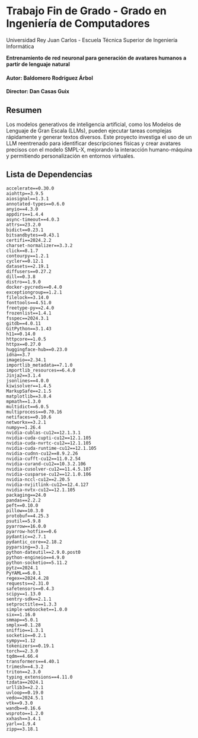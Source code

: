 # Trabajo Fin de Grado - Grado en Ingeniería de Computadores
Universidad Rey Juan Carlos - Escuela Técnica Superior de Ingeniería Informática

**Entrenamiento de red neuronal para generación de avatares humanos a partir de lenguaje natural**

#### Autor: Baldomero Rodríguez Árbol
#### Director: Dan Casas Guix

## Resumen
Los modelos generativos de inteligencia artificial, como los Modelos de Lenguaje de Gran Escala (LLMs), pueden ejecutar tareas complejas rápidamente y generar textos diversos. Este proyecto investiga el uso de un LLM reentrenado para identificar descripciones físicas y crear avatares precisos con el modelo SMPL-X, mejorando la interacción humano-máquina y permitiendo personalización en entornos virtuales.

## Lista de Dependencias
```
accelerate==0.30.0
aiohttp==3.9.5
aiosignal==1.3.1
annotated-types==0.6.0
anyio==4.3.0
appdirs==1.4.4
async-timeout==4.0.3
attrs==23.2.0
bidict==0.23.1
bitsandbytes==0.43.1
certifi==2024.2.2
charset-normalizer==3.3.2
click==8.1.7
contourpy==1.2.1
cycler==0.12.1
datasets==2.19.1
diffusers==0.27.2
dill==0.3.8
distro==1.9.0
docker-pycreds==0.4.0
exceptiongroup==1.2.1
filelock==3.14.0
fonttools==4.51.0
freetype-py==2.4.0
frozenlist==1.4.1
fsspec==2024.3.1
gitdb==4.0.11
GitPython==3.1.43
h11==0.14.0
httpcore==1.0.5
httpx==0.27.0
huggingface-hub==0.23.0
idna==3.7
imageio==2.34.1
importlib_metadata==7.1.0
importlib_resources==6.4.0
Jinja2==3.1.4
jsonlines==4.0.0
kiwisolver==1.4.5
MarkupSafe==2.1.5
matplotlib==3.8.4
mpmath==1.3.0
multidict==6.0.5
multiprocess==0.70.16
netifaces==0.10.6
networkx==3.2.1
numpy==1.26.4
nvidia-cublas-cu12==12.1.3.1
nvidia-cuda-cupti-cu12==12.1.105
nvidia-cuda-nvrtc-cu12==12.1.105
nvidia-cuda-runtime-cu12==12.1.105
nvidia-cudnn-cu12==8.9.2.26
nvidia-cufft-cu12==11.0.2.54
nvidia-curand-cu12==10.3.2.106
nvidia-cusolver-cu12==11.4.5.107
nvidia-cusparse-cu12==12.1.0.106
nvidia-nccl-cu12==2.20.5
nvidia-nvjitlink-cu12==12.4.127
nvidia-nvtx-cu12==12.1.105
packaging==24.0
pandas==2.2.2
peft==0.10.0
pillow==10.3.0
protobuf==4.25.3
psutil==5.9.8
pyarrow==16.0.0
pyarrow-hotfix==0.6
pydantic==2.7.1
pydantic_core==2.18.2
pyparsing==3.1.2
python-dateutil==2.9.0.post0
python-engineio==4.9.0
python-socketio==5.11.2
pytz==2024.1
PyYAML==6.0.1
regex==2024.4.28
requests==2.31.0
safetensors==0.4.3
scipy==1.13.0
sentry-sdk==2.1.1
setproctitle==1.3.3
simple-websocket==1.0.0
six==1.16.0
smmap==5.0.1
smplx==0.1.28
sniffio==1.3.1
socketio==0.2.1
sympy==1.12
tokenizers==0.19.1
torch==2.3.0
tqdm==4.66.4
transformers==4.40.1
trimesh==4.3.2
triton==2.3.0
typing_extensions==4.11.0
tzdata==2024.1
urllib3==2.2.1
uvloop==0.19.0
vedo==2024.5.1
vtk==9.3.0
wandb==0.16.6
wsproto==1.2.0
xxhash==3.4.1
yarl==1.9.4
zipp==3.18.1
```
